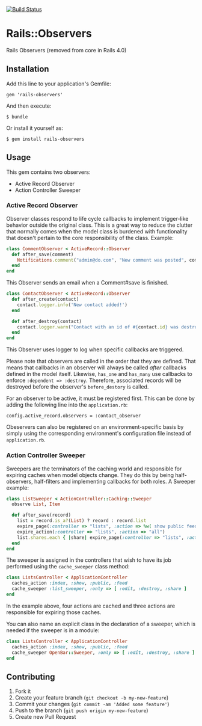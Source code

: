 [![Build Status](https://secure.travis-ci.org/rails/rails-observers.png)](https://travis-ci.org/rails/rails-observers)
# Rails::Observers

Rails Observers (removed from core in Rails 4.0)

## Installation

Add this line to your application's Gemfile:

    gem 'rails-observers'

And then execute:

    $ bundle

Or install it yourself as:

    $ gem install rails-observers

## Usage

This gem contains two observers:

* Active Record Observer
* Action Controller Sweeper

### Active Record Observer

Observer classes respond to life cycle callbacks to implement trigger-like
behavior outside the original class. This is a great way to reduce the
clutter that normally comes when the model class is burdened with
functionality that doesn't pertain to the core responsibility of the
class. Example:

```ruby
class CommentObserver < ActiveRecord::Observer
  def after_save(comment)
    Notifications.comment("admin@do.com", "New comment was posted", comment).deliver
  end
end
```

This Observer sends an email when a Comment#save is finished.

```ruby
class ContactObserver < ActiveRecord::Observer
  def after_create(contact)
    contact.logger.info('New contact added!')
  end

  def after_destroy(contact)
    contact.logger.warn("Contact with an id of #{contact.id} was destroyed!")
  end
end
```

This Observer uses logger to log when specific callbacks are triggered.

Please note that observers are called in the order that they are defined. That means that callbacks in an observer
will always be called *after* callbacks defined in the model itself. Likewise, `has_one` and `has_many`
use callbacks to enforce `:dependent => :destroy`. Therefore, associated records will be destroyed before
the observer's `before_destory` is called.

For an observer to be active, it must be registered first. This can be done by adding the following line into the `application.rb`:

    config.active_record.observers = :contact_observer

Obeservers can also be registered on an environment-specific basis by simply using the corresponding environment's configuration file instead of `application.rb`.

### Action Controller Sweeper

Sweepers are the terminators of the caching world and responsible for expiring caches when model objects change.
They do this by being half-observers, half-filters and implementing callbacks for both roles. A Sweeper example:

```ruby
class ListSweeper < ActionController::Caching::Sweeper
  observe List, Item

  def after_save(record)
    list = record.is_a?(List) ? record : record.list
    expire_page(:controller => "lists", :action => %w( show public feed ), :id => list.id)
    expire_action(:controller => "lists", :action => "all")
    list.shares.each { |share| expire_page(:controller => "lists", :action => "show", :id => share.url_key) }
  end
end
```

The sweeper is assigned in the controllers that wish to have its job performed using the `cache_sweeper` class method:

```ruby
class ListsController < ApplicationController
  caches_action :index, :show, :public, :feed
  cache_sweeper :list_sweeper, :only => [ :edit, :destroy, :share ]
end
```

In the example above, four actions are cached and three actions are responsible for expiring those caches.

You can also name an explicit class in the declaration of a sweeper, which is needed if the sweeper is in a module:

```ruby
class ListsController < ApplicationController
  caches_action :index, :show, :public, :feed
  cache_sweeper OpenBar::Sweeper, :only => [ :edit, :destroy, :share ]
end
```

## Contributing

1. Fork it
2. Create your feature branch (`git checkout -b my-new-feature`)
3. Commit your changes (`git commit -am 'Added some feature'`)
4. Push to the branch (`git push origin my-new-feature`)
5. Create new Pull Request
